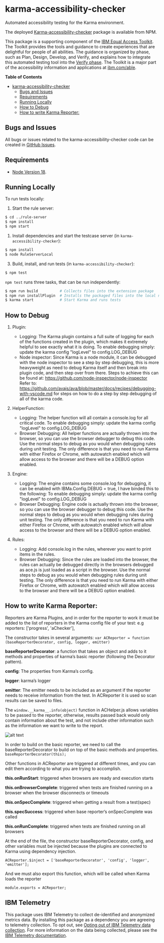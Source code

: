 # karma-accessibility-checker

Automated accessibility testing for the Karma environment.

The deployed [Karma-accessibility-checker](https://www.npmjs.com/package/karma-accessibility-checker) package is available from NPM.

This package is a supporting component of the [IBM Equal Access Toolkit](https://ibm.com/able/toolkit).
The Toolkit provides the tools and guidance to create experiences that are delightful for people of all abilities.
The guidance is organized by phase, such as Plan, Design, Develop, and Verify, and explains how to integrate this automated testing tool into the [Verify phase](https://www.ibm.com/able/toolkit/verify/overview).
The Toolkit is a major part of the accessibility information and applications at [ibm.com/able](https://ibm.com/able/).

<!-- START doctoc generated TOC please keep comments here to allow auto update -->
<!-- DON'T EDIT THIS SECTION, INSTEAD RE-RUN doctoc TO UPDATE -->
**Table of Contents**

- [karma-accessibility-checker](#karma-accessibility-checker)
  - [Bugs and Issues](#bugs-and-issues)
  - [Requirements](#requirements)
  - [Running Locally](#running-locally)
  - [How to Debug](#how-to-debug)
  - [How to write Karma Reporter:](#how-to-write-karma-reporter)

<!-- END doctoc generated TOC please keep comment here to allow auto update -->

## Bugs and Issues

All bugs or issues related to the karma-accessibility-checker code can be created in [GitHub Issues](https://github.com/IBMa/equal-access/issues).

## Requirements

* [Node Version 18](https://nodejs.org/en/download/).

## Running Locally

To run tests locally:

1) Start the rule server:
```bash
$ cd ../rule-server
$ npm install
$ npm start
```
1) Install dependencies and start the testcase server (in `karma-accessibility-checker`):
```bash
$ npm install
$ node RuleServerLocal
```
3) Build, install, and run tests (in `karma-accessibility-checker`):
```bash
$ npm test
```

`npm test` runs three tasks, that can be run independently:
```bash
$ npm run build          # Collects files into the extension package
$ npm run installPlugin  # Installs the packaged files into the local node_modules
$ karma start            # Start Karma and runs tests
```

## How to Debug
1. Plugin:
    - Logging:
        The Karma plugin contains a full suite of logging for each of the functions created in the plugin, which makes it extremely helpful to see exactly what it is doing.
        To enable debugging simply: update the karma config "logLevel" to config.LOG_DEBUG
    - Node inspector:
        Since Karma is a node module, it can be debugged with the node inspector to see a step by step debugging, this is more heavyweight as need to debug Karma itself and then break into plugin code, and then step over from there. Steps to achieve this can be found at:  https://github.com/node-inspector/node-inspector
        Refer to: https://github.com/avajs/ava/blob/master/docs/recipes/debugging-with-vscode.md for steps on how to do a step by step debugging of all of the karma code.

2. HelperFunction:
    - Logging:
        The helper function will all contain a console.log for all critical code.
        To enable debugging simply: update the karma config "logLevel" to config.LOG_DEBUG
    - Browser Debugging:
        All helper functions are actually thrown into the browser, so you can use the browser debugger to debug this code. Use the normal steps to debug as you would when debugging rules during unit testing. The only difference is that you need to run Karma with either Firefox or Chrome, with autowatch enabled which will allow access to the browser and there will be a DEBUG option enabled.

3. Engine:
    - Logging:
        The engine contains some console.log for debugging, it can be enabled with IBMa.Config.DEBUG = true, I have binded this to the following:
        To enable debugging simply: update the karma config "logLevel" to config.LOG_DEBUG
    - Browser Debugging:
        Engine code is actually thrown into the browser, so you can use the browser debugger to debug this code. Use the normal steps to debug as you would when debugging rules during unit testing. The only difference is that you need to run Karma with either Firefox or Chrome, with autowatch enabled which will allow access to the browser and there will be a DEBUG option enabled.

4. Rules:
    - Logging:
        Add console.log in the rules, wherever you want to print items in the rules.
    - Browser Debugging:
        Since the rules are loaded into the browser, the rules can actually be debugged directly in the browsers debugged as ace.js is just loaded as a script in the browser. Use the normal steps to debug as you would when debugging rules during unit testing. The only difference is that you need to run Karma with either Firefox or Chrome, with autowatch enabled which will allow access to the browser and there will be a DEBUG option enabled.


## How to write Karma Reporter:

Reporters are Karma Plugins, and in order for the reporter to work it must be added to the list of reporters in the Karma config file of your test: e.g reporters: ['progress', 'aChecker'],

The constructor takes in several arguments:
```var ACReporter = function (baseReporterDecorator, config, logger, emitter) ```

**baseReporterDecorator**: a function that takes an object and adds to it methods and properties of karma’s basic reporter (following the Decorator pattern).

**config**: The properties from Karma’s config.

**logger**: karma’s logger

**emitter**: The emitter needs to be included as an argument if the reporter needs to receive information from the test. In ACReporter it is used so scan results can be saved to files.

The ```window.__karma__.info(object)``` function in ACHelper.js allows variables to be passed to the reporter, otherwise, results passed back would only contain information about the test, and not include other information such as the information we want to write to the report.

![alt text](./windowinfokarma.png)

In order to build on the basic reporter, we need to call the baseReporterDecorator to build on top of the basic methods and properties.
```baseReporterDecorator(this);```

Other functions in ACReporter are triggered at different times, and you can edit them according to what you are trying to accomplish.

**this.onRunStart**: triggered when browsers are ready and execution starts

**this.onBrowserComplete**: triggered when tests are finished running on a browser when the browser disconnects or timeouts

**this.onSpecComplete**: triggered when getting a result from a test(spec)

**this.specSuccess**: triggered when base reporter’s onSpecComplete was called

**this.onRunComplete**: triggered when tests are finished running on all browsers

At the end of the file, the constructor baseReporterDecorator, config, and other variables must be injected because the plugins are connected to Karma using dependency injection.

```ACReporter.$inject = ['baseReporterDecorator', 'config', 'logger', 'emitter'];```

And we must also export this function, which will be called when Karma loads the reporter

```module.exports = ACReporter;```

## IBM Telemetry

This package uses IBM Telemetry to collect de-identified and anonymized metrics data. By installing this package as a dependency you are agreeing to telemetry collection. To opt out, see [Opting out of IBM Telemetry data collection](https://github.com/ibm-telemetry/telemetry-js/tree/main#opting-out-of-ibm-telemetry-data-collection). For more information on the data being collected, please see the [IBM Telemetry documentation](https://github.com/ibm-telemetry/telemetry-js/tree/main#ibm-telemetry-collection-basics).
